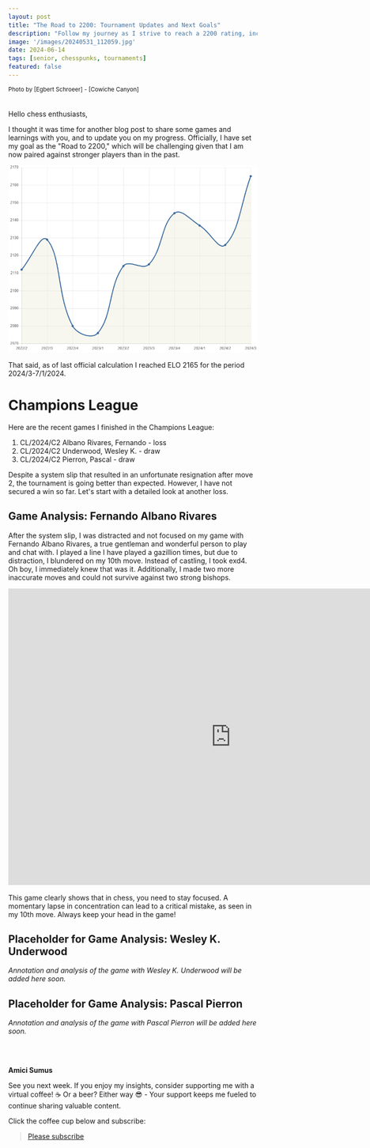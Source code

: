 ```yaml
---
layout: post
title: "The Road to 2200: Tournament Updates and Next Goals"
description: "Follow my journey as I strive to reach a 2200 rating, including tournament updates and strategic insights."
image: '/images/20240531_112059.jpg'
date: 2024-06-14
tags: [senior, chesspunks, tournaments]
featured: false
---
```


<div style="text-align: left; font-size: smaller;">
Photo by [Egbert Schroeer] - [Cowiche Canyon]
</div>
<br>
<br>
Hello chess enthusiasts,

I thought it was time for another blog post to share some games and learnings with you, and to update you on my progress. Officially, I have set my goal as the "Road to 2200," which will be challenging given that I am now paired against stronger players than in the past.

![alt text](/images/rating-6-14-2024.png)

That said, as of last official calculation I reached ELO 2165 for the period 2024/3-7/1/2024.

# Champions League

Here are the recent games I finished in the Champions League:

1. CL/2024/C2 Albano Rivares, Fernando - loss
2. CL/2024/C2 Underwood, Wesley K. - draw
3. CL/2024/C2 Pierron, Pascal - draw

Despite a system slip that resulted in an unfortunate resignation after move 2, the tournament is going better than expected. However, I have not secured a win so far. Let's start with a detailed look at another loss.

## Game Analysis: Fernando Albano Rivares

After the system slip, I was distracted and not focused on my game with Fernando Albano Rivares, a true gentleman and wonderful person to play and chat with. I played a line I have played a gazillion times, but due to distraction, I blundered on my 10th move. Instead of castling, I took exd4. Oh boy, I immediately knew that was it. Additionally, I made two more inaccurate moves and could not survive against two strong bishops.

<iframe style='border: 0;' width='900px' height='600px' src='https://share.chessbase.com/SharedGames/frame/?p=syxJjZewqgLGmyR53x3MkFug/6d+herhSL/H6tw2MO0En6i8akcWmLwmKkwMD5c6'></iframe>

This game clearly shows that in chess, you need to stay focused. A momentary lapse in concentration can lead to a critical mistake, as seen in my 10th move. Always keep your head in the game!

## Placeholder for Game Analysis: Wesley K. Underwood

_Annotation and analysis of the game with Wesley K. Underwood will be added here soon._

## Placeholder for Game Analysis: Pascal Pierron

_Annotation and analysis of the game with Pascal Pierron will be added here soon._

<br>
<br>

**Amici Sumus**

See you next week. If you enjoy my insights, consider supporting me with a virtual coffee! ☕️
Or a beer? Either way 😎 - Your support keeps me fueled to continue sharing valuable content.

Click the coffee cup below and subscribe:

> [Please subscribe](https://follow.it/senior-chess-improver?leanpub)
